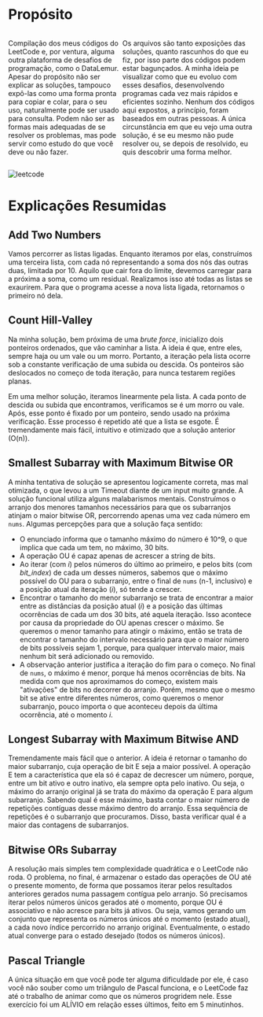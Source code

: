 # Propósito

<div class="wrapper" style="display: flex">
<p>Compilação dos meus códigos do LeetCode e, por ventura, alguma outra plataforma de desafios de programação, como o DataLemur. Apesar do propósito não ser explicar as soluções, tampouco expô-las como uma forma pronta para copiar e colar, para o seu uso, naturalmente pode ser usado para consulta. Podem não ser as formas mais adequadas de se resolver os problemas, mas pode servir como estudo do que você deve ou não fazer.</p>
<p>Os arquivos são tanto exposições das soluções, quanto rascunhos do que eu fiz, por isso parte dos códigos podem estar bagunçados. A minha ideia pe visualizar como que eu evoluo com esses desafios, desenvolvendo programas cada vez mais rápidos e eficientes sozinho. Nenhum dos códigos aqui expostos, a princípio, foram baseados em outras pessoas. A única circunstância em que eu vejo uma outra solução, é se eu mesmo não pude resolver ou, se depois de resolvido, eu quis descobrir uma forma melhor.</p>
</div>

<img src="https://miro.medium.com/v2/resize:fit:1008/1*VOQU8CuPG34Gsd1yJCadOQ.png" style="max-width: 50%" alt="leetcode"></img>

# Explicações Resumidas

## Add Two Numbers

Vamos percorrer as listas ligadas. Enquanto iteramos por elas, construímos uma terceira lista, com cada nó representando a soma dos nós das outras duas, limitada por 10. Aquilo que cair fora do limite, devemos carregar para a próxima a soma, como um residual. Realizamos isso até todas as listas se exaurirem. Para que o programa acesse a nova lista ligada, retornamos o primeiro nó dela.

## Count Hill-Valley

Na minha solução, bem próxima de uma _brute force_, inicializo dois ponteiros ordenados, que vão caminhar a lista. A ideia é que, entre eles, sempre haja ou um vale ou um morro. Portanto, a iteração pela lista ocorre sob a constante verificação de uma subida ou descida. Os ponteiros são deslocados no começo de toda iteração, para nunca testarem regiões planas.

Em uma melhor solução, iteramos linearmente pela lista. A cada ponto de descida ou subida que encontramos, verificamos se é um morro ou vale. Após, esse ponto é fixado por um ponteiro, sendo usado na próxima verificação. Esse processo é repetido até que a lista se esgote. É tremendamente mais fácil, intuitivo e otimizado que a solução anterior (O(n)).

## Smallest Subarray with Maximum Bitwise OR

A minha tentativa de solução se apresentou logicamente correta, mas mal otimizada, o que levou a um Timeout diante de um input muito grande. A solução funcional utiliza alguns malabarismos mentais. Construímos o arranjo dos menores tamanhos necessários para que os subarranjos atinjam o maior bitwise OR, percorrendo apenas uma vez cada número em `nums`. Algumas percepções para que a solução faça sentido:

- O enunciado informa que o tamanho máximo do número é 10^9, o que implica que cada um tem, no máximo, 30 bits.
- A operação OU é capaz apenas de acrescer a string de bits.
- Ao iterar (com _i_) pelos números do último ao primeiro, e pelos bits (com _bit_index_) de cada um desses números, sabemos que o máximo possível do OU para o subarranjo, entre o final de `nums` (n-1, inclusivo) e a posição atual da iteração (_i_), só tende a crescer.
- Encontrar o tamanho do menor subarranjo se trata de encontrar a maior entre as distâncias da posição atual (_i_) e a posição das últimas ocorrências de cada um dos 30 bits, até aquela iteração. Isso acontece por causa da propriedade do OU apenas crescer o máximo. Se queremos o menor tamanho para atingir o máximo, então se trata de encontrar o tamanho do intervalo necessário para que o maior número de bits possíveis sejam 1, porque, para qualquer intervalo maior, mais nenhum bit será adicionado ou removido.
- A observação anterior justifica a iteração do fim para o começo. No final de `nums`, o máximo é menor, porque há menos ocorrências de bits. Na medida com que nos aproximamos do começo, existem mais "ativações" de bits no decorrer do arranjo. Porém, mesmo que o mesmo bit se ative entre diferentes números, como queremos o menor subarranjo, pouco importa o que aconteceu depois da última ocorrência, até o momento _i_.

## Longest Subarray with Maximum Bitwise AND

Tremendamente mais fácil que o anterior. A ideia é retornar o tamanho do maior subarranjo, cuja operação de bit E seja a maior possível. A operação E tem a característica que ela só é capaz de decrescer um número, porque, entre um bit ativo e outro inativo, ela sempre opta pelo inativo. Ou seja, o máximo do arranjo original já se trata do máximo da operação E para algum subarranjo. Sabendo qual é esse máximo, basta contar o maior número de repetições contíguas desse máximo dentro do arranjo. Essa sequência de repetições é o subarranjo que procuramos. Disso, basta verificar qual é a maior das contagens de subarranjos.

## Bitwise ORs Subarray

A resolução mais simples tem complexidade quadrática e o LeetCode não roda. O problema, no final, é armazenar o estado das operações de OU até o presente momento, de forma que possamos iterar pelos resultados anteriores gerados numa passagem contígua pelo arranjo. Só precisamos iterar pelos números únicos gerados até o momento, porque OU é associativo e não acresce para bits já ativos. Ou seja, vamos gerando um conjunto que representa os números únicos até o momento (estado atual), a cada novo índice percorrido no arranjo original. Eventualmente, o estado atual converge para o estado desejado (todos os números únicos).

## Pascal Triangle

A única situação em que você pode ter alguma dificuldade por ele, é caso você não souber como um triângulo de Pascal funciona, e o LeetCode faz até o trabalho de animar como que os números progridem nele. Esse exercício foi um ALÍVIO em relação esses últimos, feito em 5 minutinhos.
